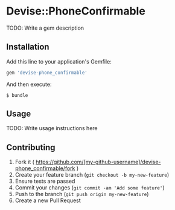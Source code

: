 # Devise::PhoneConfirmable

TODO: Write a gem description

## Installation

Add this line to your application's Gemfile:

```ruby
gem 'devise-phone_confirmable'
```

And then execute:

    $ bundle

## Usage

TODO: Write usage instructions here

## Contributing

1. Fork it ( https://github.com/[my-github-username]/devise-phone_confirmable/fork )
2. Create your feature branch (`git checkout -b my-new-feature`)
3. Ensure tests are passed
4. Commit your changes (`git commit -am 'Add some feature'`)
5. Push to the branch (`git push origin my-new-feature`)
6. Create a new Pull Request
